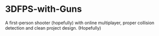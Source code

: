 # 3DFPS-with-Guns
A first-person shooter (hopefully) with online multiplayer, proper collision detection and clean project design. (Hopefully)
